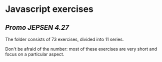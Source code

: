 
# Javascript exercises

##  *Promo JEPSEN 4.27* 

The folder consists of 73 exercises, divided into 11 series.

Don't be afraid of the number: most of these exercises are very short and focus on a particular aspect.
